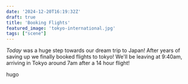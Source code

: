 ```yaml
---
date: '2024-12-20T16:19:32Z'
draft: true
title: 'Booking Flights'
featured_image: 'tokyo-international.jpg'
tags: ["scene"]
---
```


*Today* was a huge step towards our dream trip to Japan! After years of saving up we finally booked flights to tokyo! We'll be leaving at 9:40am, arriving in Tokyo around 7am after a 14 hour flight!

hugo 



